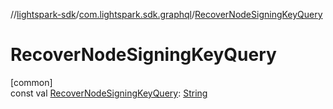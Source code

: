 //[lightspark-sdk](../../index.md)/[com.lightspark.sdk.graphql](index.md)/[RecoverNodeSigningKeyQuery](-recover-node-signing-key-query.md)

# RecoverNodeSigningKeyQuery

[common]\
const val [RecoverNodeSigningKeyQuery](-recover-node-signing-key-query.md): [String](https://kotlinlang.org/api/latest/jvm/stdlib/kotlin/-string/index.html)
